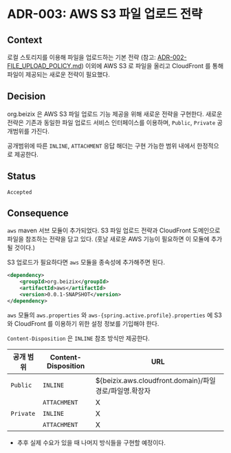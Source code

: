 # **ADR-003:** AWS S3 파일 업로드 전략

## Context

로컬 스토리지를 이용해 파일을 업로드하는 기본 전략 (참고: [ADR-002-FILE_UPLOAD_POLICY.md](./ADR-002-FILE_UPLOAD_POLICY.md)) 이외에 AWS S3 로 
파일을 올리고 CloudFront 를 통해 파일이 제공되는 새로운 전략이 필요했다.

## Decision

org.beizix 은 AWS S3 파일 업로드 기능 제공을 위해 새로운 전략을 구현한다. 
새로운 전략은 기존과 동일한 파일 업로드 서비스 인터페이스를 이용하며, 
`Public`, `Private` 공개범위를 가진다.

공개범위에 따른 `INLINE`, `ATTACHMENT` 응답 해더는 구현 가능한 범위 내에서 한정적으로 제공한다.

## Status
`Accepted`

## Consequence

`aws` maven 서브 모듈이 추가되었다. S3 파일 업로드 전략과 CloudFront 도메인으로 파일을 참조하는 전략을 담고 있다. 
(훗날 새로운 AWS 기능이 필요하면 이 모듈에 추가될 것이다.)

S3 업로드가 필요하다면 `aws` 모듈을 종속성에 추가해주면 된다.
```xml
<dependency>
    <groupId>org.beizix</groupId>
    <artifactId>aws</artifactId>
    <version>0.0.1-SNAPSHOT</version>
</dependency>
```

`aws` 모듈의 `aws.properties` 와 `aws-{spring.active.profile}.properties` 에 
S3와 CloudFront 를 이용하기 위한 설정 정보를 기입해야 한다.

`Content-Disposition` 은 `INLINE` 참조 방식만 제공한다.

| 공개 범위 | Content-Disposition | URL | 
|---|---|---|
| `Public` | `INLINE` | ${beizix.aws.cloudfront.domain}/파일경로/파일명.확장자
|  | `ATTACHMENT` | X
| `Private` | `INLINE` | X
|  | `ATTACHMENT` | X 

* 추후 실제 수요가 있을 때 나머지 방식들을 구현할 예정이다.

